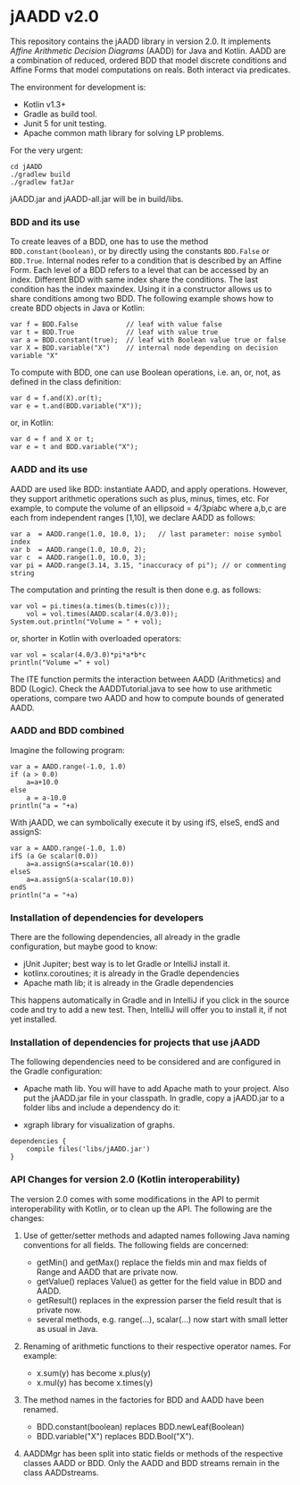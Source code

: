 # jAADD v2.0
This repository contains the jAADD library in version 2.0.
It implements *Affine Arithmetic Decision Diagrams* (AADD) for Java and Kotlin.
AADD are a combination of reduced, ordered BDD that model discrete
conditions and Affine Forms that model computations on reals.
Both interact via predicates.


The environment for development is:
- Kotlin v1.3+
- Gradle as build tool.  
- Junit 5 for unit testing.
- Apache common math library for solving LP problems.

For the very urgent:
```
cd jAADD
./gradlew build
./gradlew fatJar
```
jAADD.jar and jAADD-all.jar will be in build/libs.

### BDD and its use

To create leaves of a BDD, one has to use the method `BDD.constant(boolean)`,
or by directly using the constants `BDD.False` or `BDD.True`.
Internal nodes refer to a condition that is described by an Affine Form.
Each level of a BDD refers to a level that can be accessed by an index.
Different BDD with same index share the conditions.
The last condition has the index maxindex.
Using it in a constructor allows us to share conditions among two BDD.
The following example shows how to create BDD objects in Java or Kotlin:
```
var f = BDD.False            // leaf with value false
var t = BDD.True             // leaf with value true
var a = BDD.constant(true);  // leaf with Boolean value true or false
var X = BDD.variable("X")    // internal node depending on decision variable "X"
```
To compute with BDD, one can use Boolean operations, i.e. an, or, not, as defined
in the class definition:  
```
var d = f.and(X).or(t);
var e = t.and(BDD.variable("X"));
```
or, in Kotlin:
```
var d = f and X or t;
var e = t and BDD.variable("X");
```

### AADD and its use

AADD are used like BDD: instantiate AADD, and apply operations.
However, they support arithmetic operations such as plus, minus, times, etc.
For example, to compute the volume of an ellipsoid = 4/3*pi*a*b*c where a,b,c are
each from independent ranges [1,10], we declare AADD as follows:
```
var a  = AADD.range(1.0, 10.0, 1);   // last parameter: noise symbol index
var b  = AADD.range(1.0, 10.0, 2);
var c  = AADD.range(1.0, 10.0, 3);
var pi = AADD.range(3.14, 3.15, "inaccuracy of pi"); // or commenting string
```
The computation and printing the result is then done e.g. as follows:
```
var vol = pi.times(a.times(b.times(c)));
    vol = vol.times(AADD.scalar(4.0/3.0));
System.out.println("Volume = " + vol);
```
or, shorter in Kotlin with overloaded operators:
```
var vol = scalar(4.0/3.0)*pi*a*b*c
println("Volume =" + vol)
```

The ITE function permits the interaction between AADD (Arithmetics) and BDD (Logic).
Check the AADDTutorial.java to see how to use arithmetic operations, compare two AADD and
how to compute bounds of generated AADD.

### AADD and BDD combined

Imagine the following program:
```
var a = AADD.range(-1.0, 1.0)
if (a > 0.0)
    a=a+10.0
else
    a = a-10.0
println("a = "+a)
```
With jAADD, we can symbolically execute it by using ifS, elseS, endS and assignS:
```
var a = AADD.range(-1.0, 1.0)
ifS (a Ge scalar(0.0))
    a=a.assignS(a+scalar(10.0))
elseS
    a=a.assignS(a-scalar(10.0))
endS    
println("a = "+a)
```

### Installation of dependencies for developers

There are the following dependencies, all already in the gradle configuration,
but maybe good to know:

* jUnit Jupiter; best way is to let Gradle or IntelliJ install it.
* kotlinx.coroutines; it is already in the Gradle dependencies
* Apache math lib; it is already in the Gradle dependencies

This happens automatically in Gradle and in IntelliJ if you click in the source code and try to add a new test.
Then, IntelliJ will offer you to install it, if not yet installed.


### Installation of dependencies for projects that use jAADD
The following dependencies need to be considered and are configured in the Gradle configuration:

* Apache math lib.
You will have to add Apache math to your project.
Also put the jAADD.jar file in your classpath.
In gradle, copy a jAADD.jar to a folder libs and include a dependency do it:

* xgraph library for visualization of graphs.

```
dependencies {
    compile files('libs/jAADD.jar')
}
```

### API Changes for version 2.0 (Kotlin interoperability)
The version 2.0 comes with some modifications in the API
to permit interoperability with Kotlin, or to clean up the API.
The following are the changes:

1. Use of getter/setter methods and adapted names following Java naming conventions for all fields. The following fields are concerned:

    * getMin() and getMax() replace the fields min and max fields of Range and AADD that are private now.
    * getValue() replaces Value() as getter for the field value in BDD and AADD.
    * getResult() replaces in the expression parser the field result that is private now.
    * several methods, e.g. range(...), scalar(...) now start with small letter as usual in Java.

2. Renaming of arithmetic functions to their respective operator names.
For example:
    * x.sum(y) has become x.plus(y)
    * x.mul(y) has become x.times(y)

3. The method names in the factories for BDD and AADD have been renamed.
    * BDD.constant(boolean) replaces BDD.newLeaf(Boolean)
    * BDD.variable("X") replaces BDD.Bool("X").

4. AADDMgr has been split into static fields or methods of the respective classes AADD or BDD.
Only the AADD and BDD streams remain in the class AADDstreams.
